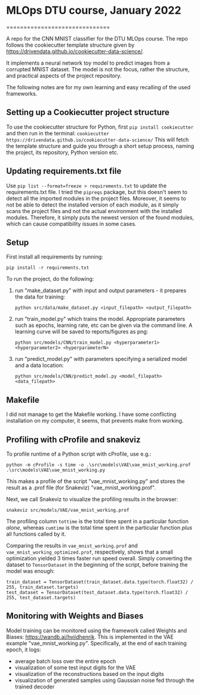# MLOps DTU course, January 2022
==============================

A repo for the CNN MNIST classifier for the DTU MLOps course. The repo follows the cookiecutter
template structure given by https://drivendata.github.io/cookiecutter-data-science/.

It implements a neural network toy model to predict images from a corrupted MNIST dataset.
The model is not the focus, rather the structure, and practical aspects of the
project repository.

The following notes are for my own learning and easy recalling of the used frameworks.

## Setting up a Cookiecutter project structure
To use the cookiecutter structure for Python, first `pip install cookiecutter` and 
then run in the terminal: 
`cookiecutter https://drivendata.github.io/cookiecutter-data-science/`
This will fetch the template structure and guide you through a short setup process,
naming the project, its repository, Python version etc.

## Updating requirements.txt file
Use `pip list --format=freeze > requirements.txt` to update the requirements.txt file.
I tried the `pipreqs` package, but this doesn't seem to detect all the imported 
modules in the project files. Moreover, it seems to not be able to detect the installed 
version of each module, as it simply scans the project files and not the actual 
environment with the installed modules. Therefore, it simply puts the newest version 
of the found modules, which can cause compatibility issues in some cases. 

## Setup
First install all requirements by running:

    pip install -r requirements.txt

To run the project, do the following:
1. run "make_dataset.py" with input and output parameters - it prepares the data for training:
             
       python src/data/make_dataset.py <input_filepath> <output_filepath>

2. run "train_model.py" which trains the model. Appropriate parameters such as epochs, learning rate, etc
can be given via the command line. A learning curve will be saved to reports/figures as png:

       python src/models/CNN/train_model.py <hyperparameter1> <hyperparameter2> <hyperparameterN>

3. run "predict_model.py" with parameters specifying a serialized model and a data location:

       python src/models/CNN/predict_model.py <model_filepath> <data_filepath>


## Makefile

I did not manage to get the Makefile working. I have some conflicting installation on 
my computer, it seems, that prevents make from working.


## Profiling with cProfile and snakeviz
To profile runtime of a Python script with cProfile, use e.g.:
    
    python -m cProfile -s time -o .\src\models\VAE\vae_mnist_working.prof .\src\models\VAE\vae_mnist_working.py

This makes a profile of the script "vae_mnist_working.py" and stores the result as a 
.prof file (for Snakeviz) "vae_mnist_working.prof".

Next, we call Snakeviz to visualize the profiling results in the browser:

    snakeviz src/models/VAE/vae_mnist_working.prof

The profiling column `tottime` is the total time spent in a particular 
function *alone*, whereas `cumtime` is the total time spent in the particular 
function *plus* all functions called by it. 

Comparing the results in `vae_mnist_working.prof` and 
`vae_mnist_working_optimized.prof`, respectively, shows that a small 
optimization yielded 3 times faster run speed overall. Simply 
converting the dataset to `TensorDataset` in the beginning of the script, 
before training the model was enough:

    train_dataset = TensorDataset(train_dataset.data.type(torch.float32) / 255, train_dataset.targets)
    test_dataset = TensorDataset(test_dataset.data.type(torch.float32) / 255, test_dataset.targets)

## Monitoring with Weights and Biases
Model training can be monitored using the framework called Weights 
and Biases: https://wandb.ai/hviidhenrik. This is implemented in the VAE example 
"vae_mnist_working.py". Specifically, at the end of each training epoch, it logs: 
   - average batch loss over the entire epoch
   - visualization of some test input digits for the VAE
   - visualization of the reconstructions based on the input digits
   - visualization of generated samples using Gaussian noise fed through 
the trained decoder

